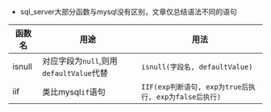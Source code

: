 * sql_server大部分函数与mysql没有区别，文章仅总结语法不同的语句

|函数名|用途|用法|
|--|--|--|
|isnull|对应字段为`null`,则用`defaultValue`代替|`isnull(字段名, defaultValue)`|
|iif|类比mysql`if`语句|`IIF(exp判断语句, exp为true后执行, exp为false后执行)`|
